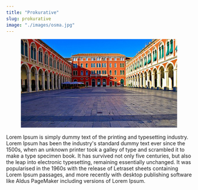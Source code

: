 ```yaml
---
title: "Prokurative"
slug: prokurative
image: "./images/osma.jpg"
---
```


<!-- markdownlint-disable MD033 -->

<figure class="figure">
    <img src="./images/osma.jpg" alt="Title"/>
</figure>

Lorem Ipsum is simply dummy text of the printing and typesetting industry. Lorem Ipsum has been the industry's standard dummy text ever since the 1500s, when an unknown printer took a galley of type and scrambled it to make a type specimen book. It has survived not only five centuries, but also the leap into electronic typesetting, remaining essentially unchanged. It was popularised in the 1960s with the release of Letraset sheets containing Lorem Ipsum passages, and more recently with desktop publishing software like Aldus PageMaker including versions of Lorem Ipsum.
